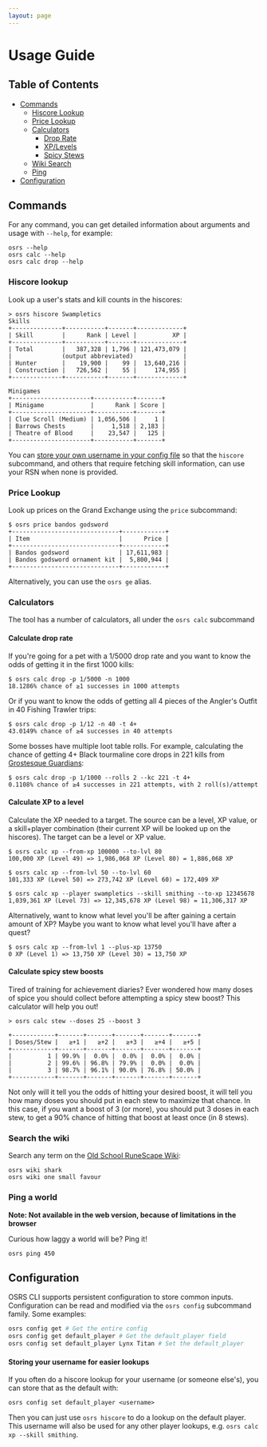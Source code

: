 ```yaml
---
layout: page
---
```


# Usage Guide

## Table of Contents

- [Commands](#commands)
  - [Hiscore Lookup](#hiscore-lookup)
  - [Price Lookup](#price-lookup)
  - [Calculators](#calculators)
    - [Drop Rate](#calculate-drop-rate)
    - [XP/Levels](#calculate-xp-to-a-level)
    - [Spicy Stews](#calculate-spicy-stew-boosts)
  - [Wiki Search](#search-the-wiki)
  - [Ping](#ping-a-world)
- [Configuration](#configuration)

## Commands

For any command, you can get detailed information about arguments and usage with `--help`, for example:

```
osrs --help
osrs calc --help
osrs calc drop --help
```

### Hiscore lookup

Look up a user's stats and kill counts in the hiscores:

```
> osrs hiscore Swampletics
Skills
+--------------+-----------+-------+-------------+
| Skill        |      Rank | Level |          XP |
+--------------+-----------+-------+-------------+
| Total        |   387,328 | 1,796 | 121,473,079 |
|              (output abbreviated)              |
| Hunter       |    19,900 |    99 |  13,640,216 |
| Construction |   726,562 |    55 |     174,955 |
+--------------+-----------+-------+-------------+

Minigames
+----------------------+-----------+-------+
| Minigame             |      Rank | Score |
+----------------------+-----------+-------+
| Clue Scroll (Medium) | 1,056,506 |     1 |
| Barrows Chests       |     1,518 | 2,183 |
| Theatre of Blood     |    23,547 |   125 |
+----------------------+-----------+-------+
```

You can [store your own username in your config file](#storing-your-username-for-easier-lookups) so that the `hiscore` subcommand, and others that require fetching skill information, can use your RSN when none is provided.

### Price Lookup

Look up prices on the Grand Exchange using the `price` subcommand:

```
$ osrs price bandos godsword
+------------------------------+------------+
| Item                         |      Price |
+------------------------------+------------+
| Bandos godsword              | 17,611,983 |
| Bandos godsword ornament kit |  5,800,944 |
+------------------------------+------------+
```

Alternatively, you can use the `osrs ge` alias.

### Calculators

The tool has a number of calculators, all under the `osrs calc` subcommand

#### Calculate drop rate

If you're going for a pet with a 1/5000 drop rate and you want to know the odds of getting it in the first 1000 kills:

```
$ osrs calc drop -p 1/5000 -n 1000
18.1286% chance of ≥1 successes in 1000 attempts
```

Or if you want to know the odds of getting all 4 pieces of the Angler's Outfit in 40 Fishing Trawler trips:

```
$ osrs calc drop -p 1/12 -n 40 -t 4+
43.0149% chance of ≥4 successes in 40 attempts
```

Some bosses have multiple loot table rolls. For example, calculating the chance of getting 4+ Black tourmaline core drops in 221 kills from [Grostesque Guardians](https://oldschool.runescape.wiki/w/Grotesque_Guardians#Drops):

```
$ osrs calc drop -p 1/1000 --rolls 2 --kc 221 -t 4+
0.1108% chance of ≥4 successes in 221 attempts, with 2 roll(s)/attempt
```

#### Calculate XP to a level

Calculate the XP needed to a target. The source can be a level, XP value, or a skill+player combination (their current XP will be looked up on the hiscores). The target can be a level or XP value.

```
$ osrs calc xp --from-xp 100000 --to-lvl 80
100,000 XP (Level 49) => 1,986,068 XP (Level 80) = 1,886,068 XP

$ osrs calc xp --from-lvl 50 --to-lvl 60
101,333 XP (Level 50) => 273,742 XP (Level 60) = 172,409 XP

$ osrs calc xp --player swampletics --skill smithing --to-xp 12345678
1,039,361 XP (Level 73) => 12,345,678 XP (Level 98) = 11,306,317 XP
```

Alternatively, want to know what level you'll be after gaining a certain amount of XP? Maybe you want to know what level you'll have after a quest?

```
$ osrs calc xp --from-lvl 1 --plus-xp 13750
0 XP (Level 1) => 13,750 XP (Level 30) = 13,750 XP
```

#### Calculate spicy stew boosts

Tired of training for achievement diaries? Ever wondered how many doses of spice you should collect before attempting a spicy stew boost? This calculator will help you out!

```
> osrs calc stew --doses 25 --boost 3

+------------+-------+-------+-------+-------+-------+
| Doses/Stew |   ≥+1 |   ≥+2 |   ≥+3 |   ≥+4 |   ≥+5 |
+------------+-------+-------+-------+-------+-------+
|          1 | 99.9% |  0.0% |  0.0% |  0.0% |  0.0% |
|          2 | 99.6% | 96.8% | 79.9% |  0.0% |  0.0% |
|          3 | 98.7% | 96.1% | 90.0% | 76.8% | 50.0% |
+------------+-------+-------+-------+-------+-------+
```

Not only will it tell you the odds of hitting your desired boost, it will tell you how many doses you should put in each stew to maximize that chance. In this case, if you want a boost of 3 (or more), you should put 3 doses in each stew, to get a 90% chance of hitting that boost at least once (in 8 stews).

### Search the wiki

Search any term on the [Old School RuneScape Wiki](https://oldschool.runescape.wiki/):

```
osrs wiki shark
osrs wiki one small favour
```

### Ping a world

**Note: Not available in the web version, because of limitations in the browser**

Curious how laggy a world will be? Ping it!

```
osrs ping 450
```

## Configuration

OSRS CLI supports persistent configuration to store common inputs. Configuration can be read and modified via the `osrs config` subcommand family. Some examples:

```sh
osrs config get # Get the entire config
osrs config get default_player # Get the default_player field
osrs config set default_player Lynx Titan # Set the default_player
```

#### Storing your username for easier lookups

If you often do a hiscore lookup for your username (or someone else's), you can store that as the default with:

```
osrs config set default_player <username>
```

Then you can just use `osrs hiscore` to do a lookup on the default player. This username will also be used for any other player lookups, e.g. `osrs calc xp --skill smithing`.
